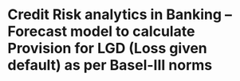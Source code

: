 # Credit Risk analytics in Banking – Forecast model to calculate Provision for LGD (Loss given default) as per Basel-III norms
